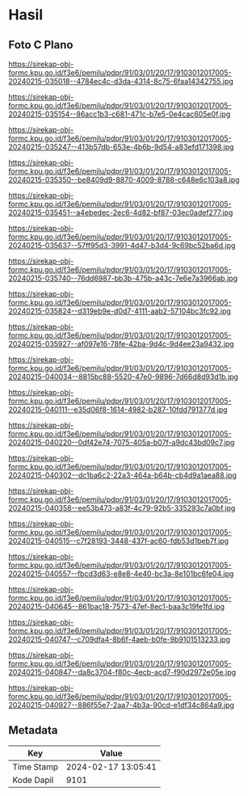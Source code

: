 # Hasil

## Foto C Plano

https://sirekap-obj-formc.kpu.go.id/f3e6/pemilu/pdpr/91/03/01/20/17/9103012017005-20240215-035018--4784ec4c-d3da-4314-8c75-6faa14342755.jpg

https://sirekap-obj-formc.kpu.go.id/f3e6/pemilu/pdpr/91/03/01/20/17/9103012017005-20240215-035154--86acc1b3-c681-471c-b7e5-0e4cac605e0f.jpg

https://sirekap-obj-formc.kpu.go.id/f3e6/pemilu/pdpr/91/03/01/20/17/9103012017005-20240215-035247--413b57db-653e-4b6b-9d54-a83efd171398.jpg

https://sirekap-obj-formc.kpu.go.id/f3e6/pemilu/pdpr/91/03/01/20/17/9103012017005-20240215-035350--be8409d9-8870-4009-8788-c648e6c103a8.jpg

https://sirekap-obj-formc.kpu.go.id/f3e6/pemilu/pdpr/91/03/01/20/17/9103012017005-20240215-035451--a4ebedec-2ec6-4d82-bf87-03ec0adef277.jpg

https://sirekap-obj-formc.kpu.go.id/f3e6/pemilu/pdpr/91/03/01/20/17/9103012017005-20240215-035637--57ff95d3-3991-4d47-b3d4-9c69bc52ba6d.jpg

https://sirekap-obj-formc.kpu.go.id/f3e6/pemilu/pdpr/91/03/01/20/17/9103012017005-20240215-035740--76dd6987-bb3b-475b-a43c-7e6e7a3966ab.jpg

https://sirekap-obj-formc.kpu.go.id/f3e6/pemilu/pdpr/91/03/01/20/17/9103012017005-20240215-035824--d319eb9e-d0d7-4111-aab2-57104bc3fc92.jpg

https://sirekap-obj-formc.kpu.go.id/f3e6/pemilu/pdpr/91/03/01/20/17/9103012017005-20240215-035927--af097e16-78fe-42ba-9d4c-9d4ee23a9432.jpg

https://sirekap-obj-formc.kpu.go.id/f3e6/pemilu/pdpr/91/03/01/20/17/9103012017005-20240215-040034--8815bc88-5520-47e0-9896-7d66d8d93d1b.jpg

https://sirekap-obj-formc.kpu.go.id/f3e6/pemilu/pdpr/91/03/01/20/17/9103012017005-20240215-040111--e35d06f8-1614-4982-b287-10fdd791377d.jpg

https://sirekap-obj-formc.kpu.go.id/f3e6/pemilu/pdpr/91/03/01/20/17/9103012017005-20240215-040220--0df42e74-7075-405a-b07f-a9dc43bd09c7.jpg

https://sirekap-obj-formc.kpu.go.id/f3e6/pemilu/pdpr/91/03/01/20/17/9103012017005-20240215-040302--dc1ba6c2-22a3-464a-b64b-cb4d9a1aea88.jpg

https://sirekap-obj-formc.kpu.go.id/f3e6/pemilu/pdpr/91/03/01/20/17/9103012017005-20240215-040358--ee53b473-a83f-4c79-92b5-335293c7a0bf.jpg

https://sirekap-obj-formc.kpu.go.id/f3e6/pemilu/pdpr/91/03/01/20/17/9103012017005-20240215-040515--c7f28193-3448-437f-ac60-fdb53d1beb7f.jpg

https://sirekap-obj-formc.kpu.go.id/f3e6/pemilu/pdpr/91/03/01/20/17/9103012017005-20240215-040557--fbcd3d63-e8e8-4e40-bc3a-8e101bc6fe04.jpg

https://sirekap-obj-formc.kpu.go.id/f3e6/pemilu/pdpr/91/03/01/20/17/9103012017005-20240215-040645--861bac18-7573-47ef-8ec1-baa3c19fe1fd.jpg

https://sirekap-obj-formc.kpu.go.id/f3e6/pemilu/pdpr/91/03/01/20/17/9103012017005-20240215-040747--c709dfa4-8b6f-4aeb-b0fe-9b9101513233.jpg

https://sirekap-obj-formc.kpu.go.id/f3e6/pemilu/pdpr/91/03/01/20/17/9103012017005-20240215-040847--da8c3704-f80c-4ecb-acd7-f90d2972e05e.jpg

https://sirekap-obj-formc.kpu.go.id/f3e6/pemilu/pdpr/91/03/01/20/17/9103012017005-20240215-040927--886f55e7-2aa7-4b3a-90cd-e1df34c864a9.jpg


## Metadata

| Key        | Value               |
| ---------- | ------------------- |
| Time Stamp | 2024-02-17 13:05:41 |
| Kode Dapil | 9101                |



